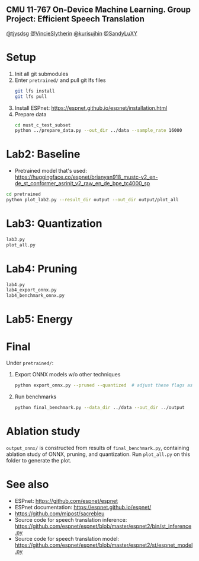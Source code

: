 CMU 11-767 On-Device Machine Learning. Group Project: Efficient Speech Translation
---
[@tjysdsg](https://github.com/tjysdsg)
[@VincieSlytherin](https://github.com/VincieSlytherin)
[@kurisujhin](https://github.com/kurisujhin)
[@SandyLuXY](https://github.com/SandyLuXY)

# Setup

1. Init all git submodules
2. Enter `pretrained/` and pull git lfs files
   ```bash
   git lfs install
   git lfs pull
   ```
3. Install ESPnet: https://espnet.github.io/espnet/installation.html
4. Prepare data
   ```bash
   cd must_c_test_subset
   python ../prepare_data.py --out_dir ../data --sample_rate 16000
   ```

# Lab2: Baseline

- Pretrained model that's
  used: https://huggingface.co/espnet/brianyan918_mustc-v2_en-de_st_conformer_asrinit_v2_raw_en_de_bpe_tc4000_sp

```bash
cd pretrained
python plot_lab2.py --result_dir output --out_dir output/plot_all
```

# Lab3: Quantization

```bash
lab3.py
plot_all.py
```

# Lab4: Pruning

```bash
lab4.py
lab4_export_onnx.py
lab4_benchmark_onnx.py
```

# Lab5: Energy

# Final

Under `pretrained/`:

1. Export ONNX models w/o other techniques

   ```bash
   python export_onnx.py --pruned --quantized  # adjust these flags as needed
   ```

2. Run benchmarks

   ```bash
   python final_benchmark.py --data_dir ../data --out_dir ../output
   ```

# Ablation study

`output_onnx/` is constructed from results of `final_benchmark.py`, containing ablation study of ONNX, pruning, and
quantization.
Run `plot_all.py` on this folder to generate the plot.

# See also

- ESPnet: https://github.com/espnet/espnet
- ESPnet documentation: https://espnet.github.io/espnet/
- https://github.com/mjpost/sacrebleu
- Source code for speech translation inference: https://github.com/espnet/espnet/blob/master/espnet2/bin/st_inference.py
- Source code for speech translation model: https://github.com/espnet/espnet/blob/master/espnet2/st/espnet_model.py


